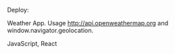 Deploy:

Weather App. Usage http://api.openweathermap.org and window.navigator.geolocation.

JavaScript, React
